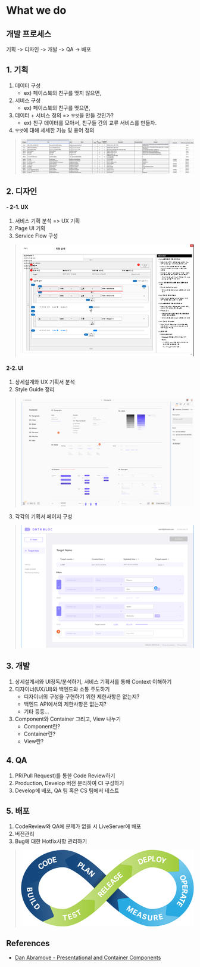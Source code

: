 # What we do

## 개발 프로세스
기획 -> 디자인 -> 개발 -> QA -> 배포

## 1. 기획
1. 데이터 구성
	- ex) 페이스북의 친구를 맺지 않으면,
2. 서비스 구성
	- ex) 페이스북의 친구를 맺으면,
3. 데이터 + 서비스 정의 => `무엇`을 만들 것인가?
	- ex) 친구 데이터를 모아서, 친구들 간의 교류 서비스를 만들자.
4. `무엇`에 대해 세세한 기능 및 용어 정의
> ![용어 정의](./images/1.png)

## 2. 디자인
#### - 2-1. UX
1. 서비스 기획 분석 => UX 기획
2. Page UI 기획
3. Service Flow 구성
> ![상세설계서](./images/dmp-ux.png)

#### 2-2. UI
1. 상세설계와 UX 기획서 분석
2. Style Guide 정리
> ![StyleGuide](./images/style-guide.png)
3. 각각의 기획서 페이지 구성
> ![PageUI](./images/dmp-ui.png)

## 3. 개발
1. 상세설계서와 UI정독/분석하기, 서비스 기획서를 통해 Context 이해하기
2. 디자이너(UX/UI)와 백엔드와 소통 주도하기
	- 디자이너의 구성을 구현하기 위한 제한사항은 없는지?
	- 백엔드 API에서의 제한사항은 없는지?
	- 기타 등등...
3. Component와 Container 그리고, View 나누기
	- Component란?
	- Container란?
	- View란?

## 4. QA
1. PR(Pull Request)를 통한 Code Review하기
2. Production, Develop 버전 분리하여 CI 구성하기
3. Develop에 배포, QA 팀 혹은 CS 팀에서 테스트

## 5. 배포
1. CodeReview와 QA에 문제가 없을 시 LiveServer에 배포
2. 버전관리
2. Bug에 대한 Hotfix사항 관리하기

> ![AutomationAndCI](./images/AutomationAndCI.png)

## References
- [Dan Abramove - Presentational and Container Components](https://medium.com/@dan_abramov/smart-and-dumb-components-7ca2f9a7c7d0)

